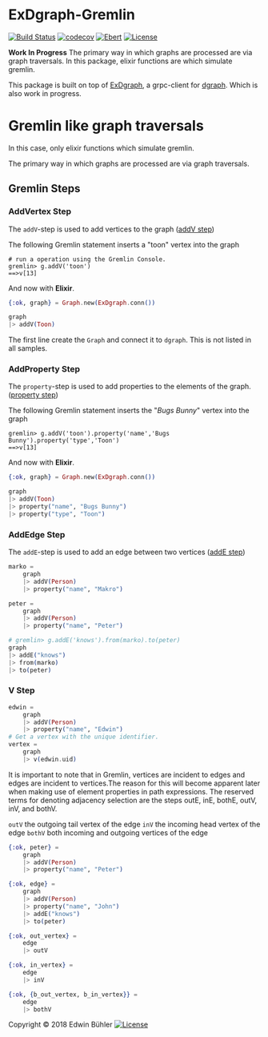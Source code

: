 # ExDgraph-Gremlin
[![Build Status](https://semaphoreci.com/api/v1/fulnir/exdgraph-gremlin/branches/master/shields_badge.svg)](https://semaphoreci.com/fulnir/exdgraph-gremlin) [![codecov](https://codecov.io/bb/fulnir/exdgraph-gremlin/branch/master/graph/badge.svg)](https://codecov.io/bb/fulnir/exdgraph-gremlin) [![Ebert](https://ebertapp.io/github/Fulnir/ExDgraph-Gremlin.svg)](https://ebertapp.io/github/Fulnir/ExDgraph-Gremlin)
 [![License](https://img.shields.io/badge/License-Apache%202.0-blue.svg)](LICENSE.md)

**Work In Progress**
The primary way in which graphs are processed are via graph traversals. In this package, elixir functions are which simulate gremlin.

This package is built on top of [ExDgraph](https://github.com/ospaarmann/exdgraph), a grpc-client for [dgraph](http://dgraph.io). Which is also work in progress.



# Gremlin like graph traversals

In this case, only elixir functions which simulate gremlin.

The primary way in which graphs are processed are via graph traversals.

## Gremlin Steps

### AddVertex Step
The `addV`-step is used to add vertices to the graph ([addV step](http://tinkerpop.apache.org/docs/current/reference/#addvertex-step))

  
The following Gremlin statement inserts a "toon" vertex into the graph
```
# run a operation using the Gremlin Console. 
gremlin> g.addV('toon')
==>v[13]
```

And now with **Elixir**.
```elixir
{:ok, graph} = Graph.new(ExDgraph.conn())

graph
|> addV(Toon)
```
The first line create the `Graph` and connect it to `dgraph`. This is not listed in all samples.

### AddProperty Step
The `property`-step is used to add properties to the elements of the graph. ([property step](http://tinkerpop.apache.org/docs/current/reference/#addproperty-step))

The following Gremlin statement inserts the "*Bugs Bunny*" vertex into the graph
```
gremlin> g.addV('toon').property('name','Bugs Bunny').property('type','Toon')
==>v[13]
```

And now with **Elixir**.
```elixir
{:ok, graph} = Graph.new(ExDgraph.conn())

graph
|> addV(Toon)
|> property("name", "Bugs Bunny")
|> property("type", "Toon")
```

### AddEdge Step
The `addE`-step is used to add an edge between two vertices  ([addE step](http://tinkerpop.apache.org/docs/current/reference/#addedge-step)) 


```elixir
marko =
    graph
    |> addV(Person)
    |> property("name", "Makro")

peter =
    graph
    |> addV(Person)
    |> property("name", "Peter")

# gremlin> g.addE('knows').from(marko).to(peter)
graph
|> addE("knows")
|> from(marko)
|> to(peter)
```

###  V Step


```elixir
edwin =
    graph
    |> addV(Person)
    |> property("name", "Edwin")
# Get a vertex with the unique identifier.
vertex =
    graph
    |> v(edwin.uid)
```

It is important to note that in Gremlin, vertices are incident to edges and edges are incident to vertices.The reason for this will become apparent later when making use of element properties in path expressions. The reserved terms for denoting adjacency selection are the steps outE, inE, bothE, outV, inV, and bothV.

`outV`	the outgoing tail vertex of the edge
`inV`	the incoming head vertex of the edge
`bothV`	both incoming and outgoing vertices of the edge


```elixir
{:ok, peter} =
    graph
    |> addV(Person)
    |> property("name", "Peter")

{:ok, edge} =
    graph
    |> addV(Person)
    |> property("name", "John")
    |> addE("knows")
    |> to(peter)

{:ok, out_vertex} =
    edge
    |> outV

{:ok, in_vertex} =
    edge
    |> inV

{:ok, {b_out_vertex, b_in_vertex}} =
    edge
    |> bothV
```



Copyright © 2018 Edwin Bühler  [![License](https://img.shields.io/badge/License-Apache%202.0-blue.svg)](LICENSE.md)